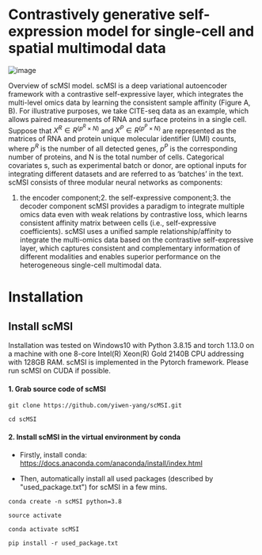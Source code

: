 # Contrastively generative self-expression model for single-cell and spatial multimodal data
![image](https://github.com//yiwen-yang//scMSI//Utilities//Main_figure_scMSI.tif)

Overview of scMSI model. scMSI is a deep variational autoencoder framework with a contrastive self-expressive layer, which integrates the multi-level omics data by learning the consistent sample affinity (Figure A, B). For illustrative purposes, we take CITE-seq data as an example, which allows paired measurements of RNA and surface proteins in a single cell. Suppose that $X^R∈R^(p^R×N)$ and $X^P∈R^(p^P×N)$ are represented as the matrices of RNA and protein unique molecular identifier (UMI) counts, where $p^R$ is the number of all detected genes, $p^P$ is the corresponding number of proteins, and N is the total number of cells. Categorical covariates s, such as experimental batch or donor, are optional inputs for integrating different datasets and are referred to as ‘batches’ in the text.
scMSI consists of three modular neural networks as components:
1. the encoder component;2. the self-expressive component;3. the decoder component
scMSI provides a paradigm to integrate multiple omics data even with weak relations by contrastive loss, which learns consistent affinity matrix between cells (i.e., self-expressive coefficients). scMSI uses a unified sample relationship/affinity to integrate the multi-omics data based on the contrastive self-expressive layer, which captures consistent and complementary information of different modalities and enables superior performance on the heterogeneous single-cell multimodal data.

# Installation

## Install scMSI

Installation was tested on Windows10 with Python 3.8.15 and torch 1.13.0 on a machine with one 8-core Intel(R) Xeon(R) Gold 2140B CPU addressing with 128GB RAM.
 scMSI is implemented in the Pytorch framework. Please run scMSI on CUDA if possible.

#### 1. Grab source code of scMSI

```
git clone https://github.com/yiwen-yang/scMSI.git

cd scMSI
```

#### 2. Install scMSI in the virtual environment by conda

* Firstly, install conda: https://docs.anaconda.com/anaconda/install/index.html

* Then, automatically install all used packages (described by "used_package.txt") for scMSI in a few mins.

```
conda create -n scMSI python=3.8

source activate

conda activate scMSI

pip install -r used_package.txt
```
